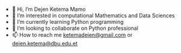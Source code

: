 - 👋 Hi, I’m Dejen Ketema Mamo
- 👀 I’m interested in computational Mathematics and Data Sciences 
- 🌱 I’m currently learning Python programming 
- 💞️ I’m looking to collaborate on  Python professional 
- 📫 How to reach me  ketemadejen@gmail.com  or dejen.ketema@dbu.edu.et

<!---
DejenKetema/DejenKetema is a ✨ special ✨ repository because its `README.md` (this file) appears on your GitHub profile.
You can click the Preview link to take a look at your changes.
--->
